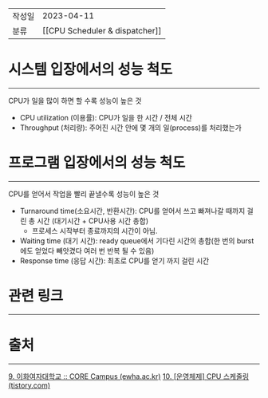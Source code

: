 |               |                       |
|:--------------|:----------------------|
|  작성일          |  2023-04-11  |
|    분류         |         [[CPU Scheduler & dispatcher]]              |

# 시스템 입장에서의 성능 척도
---
CPU가 일을 많이 하면 할 수록 성능이 높은 것

-   CPU utilization (이용률): CPU가 일을 한 시간 / 전체 시간
-   Throughput (처리량): 주어진 시간 안에 몇 개의 일(process)를 처리했는가 

# 프로그램 입장에서의 성능 척도
---
CPU를 얻어서 작업을 빨리 끝낼수록 성능이 높은 것

-   Turnaround time(소요시간, 반환시간): CPU를 얻어서 쓰고 빠져나갈 때까지 걸린 총 시간 (대기시간 + CPU사용 시간 총합)
	- 프로세스 시작부터 종료까지의 시간이 아님. 
-   Waiting time (대기 시간): ready queue에서 기다린 시간의 총합(한 번의 burst 에도 얻었다 빼앗겼다 여러 번 반복 될 수 있음)
-   Response time (응답 시간): 최초로 CPU를 얻기 까지 걸린 시간

# 관련 링크
---


# 출처
---
[9. 이화여자대학교 :: CORE Campus (ewha.ac.kr)](https://core.ewha.ac.kr/publicview/C0101020140328151311578473?vmode=f)
[10. \[운영체제\] CPU 스케줄링 (tistory.com)](https://janechoi.tistory.com/40)